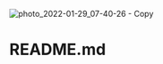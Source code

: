![photo_2022-01-29_07-40-26 - Copy](https://user-images.githubusercontent.com/98252847/151667665-aff922ad-1a8c-4dd3-ad4f-554bd7e74113.jpg)
# README.md
